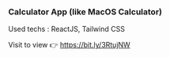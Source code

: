 ### Calculator App (like MacOS Calculator)

Used techs : ReactJS, Tailwind CSS

Visit to view 👉 https://bit.ly/3RtujNW
